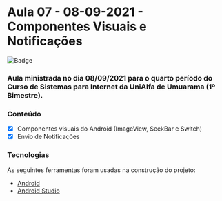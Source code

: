 # Aula 07 - 08-09-2021 - Componentes Visuais e Notificações

![Badge](https://img.shields.io/badge/Marcos%20Dias%20Vendramini-Android-green)

### Aula ministrada no dia 08/09/2021 para o quarto período do Curso de Sistemas para Internet da UniAlfa de Umuarama (1º Bimestre).

### Conteúdo

- [x] Componentes visuais do Android (ImageView, SeekBar e Switch)
- [x] Envio de Notificações

### Tecnologias

As seguintes ferramentas foram usadas na construção do projeto:

- [Android](https://developer.android.com/)
- [Android Studio](https://developer.android.com/studio)
